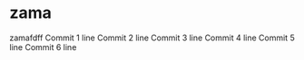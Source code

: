 # zama
zamafdff
Commit 1 line
Commit 2 line
Commit 3 line
Commit 4 line
Commit 5 line
Commit 6 line
